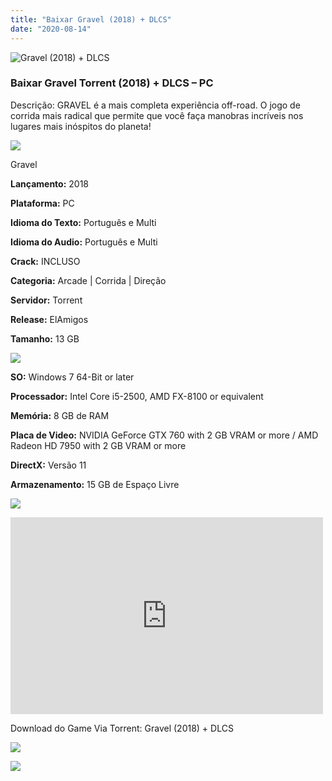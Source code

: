 ```yaml
---
title: "Baixar Gravel (2018) + DLCS"
date: "2020-08-14"
---
```


![Gravel (2018) + DLCS](https://1.bp.blogspot.com/-rL1yN8x-OqM/XwNO5Qb_eYI/AAAAAAAAAzo/rrMt4l2hW84SbZd8B4SeuDpTfnOj_-goQCNcBGAsYHQ/s320/poster.jpg "Gravel (2018) + DLCS")

### Baixar Gravel Torrent (2018) + DLCS – PC

Descrição: GRAVEL é a mais completa experiência off-road. O jogo de corrida mais radical que permite que você faça manobras incríveis nos lugares mais inóspitos do planeta!

![](https://1.bp.blogspot.com/-XIAoZor_ewQ/Xt6k8H1cWZI/AAAAAAAAAi0/oGRR_ah4Rf449lfQQZDiX_22jAu7LLnJACPcBGAYYCw/s400/Bot{3b6f25e701f2c276e12462000761d99d36f4f564f6a12c5b7723aa1262fefb9b}25C3{3b6f25e701f2c276e12462000761d99d36f4f564f6a12c5b7723aa1262fefb9b}25A3o{3b6f25e701f2c276e12462000761d99d36f4f564f6a12c5b7723aa1262fefb9b}2Bde{3b6f25e701f2c276e12462000761d99d36f4f564f6a12c5b7723aa1262fefb9b}2BInforma{3b6f25e701f2c276e12462000761d99d36f4f564f6a12c5b7723aa1262fefb9b}25C3{3b6f25e701f2c276e12462000761d99d36f4f564f6a12c5b7723aa1262fefb9b}25A7{3b6f25e701f2c276e12462000761d99d36f4f564f6a12c5b7723aa1262fefb9b}25C3{3b6f25e701f2c276e12462000761d99d36f4f564f6a12c5b7723aa1262fefb9b}25B5es.jpg)

Gravel

**Lançamento:** 2018

**Plataforma:** PC

**Idioma do Texto:** Português e Multi

**Idioma do Audio:** Português e Multi

**Crack:** INCLUSO

**Categoria:** Arcade | Corrida | Direção

**Servidor:** Torrent

**Release:** ElAmigos

**Tamanho:** 13 GB

![](https://1.bp.blogspot.com/-h4INo_OBwls/Xt6lEEMpxNI/AAAAAAAAAi4/JjyyoRDYOagV83dzmOlHFitCwsklVMs6ACPcBGAYYCw/s400/Bot{3b6f25e701f2c276e12462000761d99d36f4f564f6a12c5b7723aa1262fefb9b}25C3{3b6f25e701f2c276e12462000761d99d36f4f564f6a12c5b7723aa1262fefb9b}25A3o{3b6f25e701f2c276e12462000761d99d36f4f564f6a12c5b7723aa1262fefb9b}2Bde{3b6f25e701f2c276e12462000761d99d36f4f564f6a12c5b7723aa1262fefb9b}2BRequisitos.jpg)

**SO:** Windows 7 64-Bit or later

**Processador:** Intel Core i5-2500, AMD FX-8100 or equivalent

**Memória:** 8 GB de RAM

**Placa de Video:** NVIDIA GeForce GTX 760 with 2 GB VRAM or more / AMD Radeon HD 7950 with 2 GB VRAM or more

**DirectX:** Versão 11

**Armazenamento:** 15 GB de Espaço Livre

![](https://1.bp.blogspot.com/-rcYyVsnA81c/Xt6lZMZ2XiI/AAAAAAAAAjA/1MF2KKFyKSoUtwrodSDJRdpQoMNmnHOhwCPcBGAYYCw/s400/Bot{3b6f25e701f2c276e12462000761d99d36f4f564f6a12c5b7723aa1262fefb9b}25C3{3b6f25e701f2c276e12462000761d99d36f4f564f6a12c5b7723aa1262fefb9b}25A3o{3b6f25e701f2c276e12462000761d99d36f4f564f6a12c5b7723aa1262fefb9b}2Bde{3b6f25e701f2c276e12462000761d99d36f4f564f6a12c5b7723aa1262fefb9b}2BTrailer.jpg)

<iframe allow="accelerometer; autoplay; encrypted-media; gyroscope; picture-in-picture" allowfullscreen frameborder="0" height="315" src="https://www.youtube.com/embed/2oqE0HQrDwk" width="500"></iframe>

Download do Game Via Torrent: Gravel (2018) + DLCS

[![](https://1.bp.blogspot.com/-KEcbu5lXdM0/Xu5yX-HgHDI/AAAAAAAAAsY/bBJ6W14NqC4-Ny_0LiwqQPIkTbYzyURcACPcBGAYYCw/s200/CAPA3.jpg)](https://utorrentmegagames.blogspot.com/p/recomendado.html)

[![](https://1.bp.blogspot.com/-Rkir3Cy7E90/XthUbQKV_OI/AAAAAAAAAgU/q6xV1k8mreQnsOAbeImqH6Qi8ahsN2LpACPcBGAYYCw/s1600/Bot{3b6f25e701f2c276e12462000761d99d36f4f564f6a12c5b7723aa1262fefb9b}25C3{3b6f25e701f2c276e12462000761d99d36f4f564f6a12c5b7723aa1262fefb9b}25A3o{3b6f25e701f2c276e12462000761d99d36f4f564f6a12c5b7723aa1262fefb9b}2Bde{3b6f25e701f2c276e12462000761d99d36f4f564f6a12c5b7723aa1262fefb9b}2BDownload.jpg)](BD5E2720A0D8CA014A921BABCAA6BA63586AAE73&dn=Gravel{3b6f25e701f2c276e12462000761d99d36f4f564f6a12c5b7723aa1262fefb9b}20{3b6f25e701f2c276e12462000761d99d36f4f564f6a12c5b7723aa1262fefb9b}28incl.{3b6f25e701f2c276e12462000761d99d36f4f564f6a12c5b7723aa1262fefb9b}20Update{3b6f25e701f2c276e12462000761d99d36f4f564f6a12c5b7723aa1262fefb9b}204{3b6f25e701f2c276e12462000761d99d36f4f564f6a12c5b7723aa1262fefb9b}29{3b6f25e701f2c276e12462000761d99d36f4f564f6a12c5b7723aa1262fefb9b}20ElAmigos&tr=udp{3b6f25e701f2c276e12462000761d99d36f4f564f6a12c5b7723aa1262fefb9b}3a{3b6f25e701f2c276e12462000761d99d36f4f564f6a12c5b7723aa1262fefb9b}2f{3b6f25e701f2c276e12462000761d99d36f4f564f6a12c5b7723aa1262fefb9b}2fshubt.net{3b6f25e701f2c276e12462000761d99d36f4f564f6a12c5b7723aa1262fefb9b}3a2710&tr=http{3b6f25e701f2c276e12462000761d99d36f4f564f6a12c5b7723aa1262fefb9b}3a{3b6f25e701f2c276e12462000761d99d36f4f564f6a12c5b7723aa1262fefb9b}2f{3b6f25e701f2c276e12462000761d99d36f4f564f6a12c5b7723aa1262fefb9b}2fretracker.local{3b6f25e701f2c276e12462000761d99d36f4f564f6a12c5b7723aa1262fefb9b}2fannounce&tr=http{3b6f25e701f2c276e12462000761d99d36f4f564f6a12c5b7723aa1262fefb9b}3a{3b6f25e701f2c276e12462000761d99d36f4f564f6a12c5b7723aa1262fefb9b}2f{3b6f25e701f2c276e12462000761d99d36f4f564f6a12c5b7723aa1262fefb9b}2ftracker.filetracker.pl{3b6f25e701f2c276e12462000761d99d36f4f564f6a12c5b7723aa1262fefb9b}3a8089{3b6f25e701f2c276e12462000761d99d36f4f564f6a12c5b7723aa1262fefb9b}2fannounce&tr=http{3b6f25e701f2c276e12462000761d99d36f4f564f6a12c5b7723aa1262fefb9b}3a{3b6f25e701f2c276e12462000761d99d36f4f564f6a12c5b7723aa1262fefb9b}2f{3b6f25e701f2c276e12462000761d99d36f4f564f6a12c5b7723aa1262fefb9b}2ftracker2.wasabii.com.tw{3b6f25e701f2c276e12462000761d99d36f4f564f6a12c5b7723aa1262fefb9b}3a6969{3b6f25e701f2c276e12462000761d99d36f4f564f6a12c5b7723aa1262fefb9b}2fannounce&tr=http{3b6f25e701f2c276e12462000761d99d36f4f564f6a12c5b7723aa1262fefb9b}3a{3b6f25e701f2c276e12462000761d99d36f4f564f6a12c5b7723aa1262fefb9b}2f{3b6f25e701f2c276e12462000761d99d36f4f564f6a12c5b7723aa1262fefb9b}2ftracker.grepler.com{3b6f25e701f2c276e12462000761d99d36f4f564f6a12c5b7723aa1262fefb9b}3a6969{3b6f25e701f2c276e12462000761d99d36f4f564f6a12c5b7723aa1262fefb9b}2fannounce&tr=http{3b6f25e701f2c276e12462000761d99d36f4f564f6a12c5b7723aa1262fefb9b}3a{3b6f25e701f2c276e12462000761d99d36f4f564f6a12c5b7723aa1262fefb9b}2f{3b6f25e701f2c276e12462000761d99d36f4f564f6a12c5b7723aa1262fefb9b}2f125.227.35.196{3b6f25e701f2c276e12462000761d99d36f4f564f6a12c5b7723aa1262fefb9b}3a6969{3b6f25e701f2c276e12462000761d99d36f4f564f6a12c5b7723aa1262fefb9b}2fannounce&tr=http{3b6f25e701f2c276e12462000761d99d36f4f564f6a12c5b7723aa1262fefb9b}3a{3b6f25e701f2c276e12462000761d99d36f4f564f6a12c5b7723aa1262fefb9b}2f{3b6f25e701f2c276e12462000761d99d36f4f564f6a12c5b7723aa1262fefb9b}2ftracker.tiny-vps.com{3b6f25e701f2c276e12462000761d99d36f4f564f6a12c5b7723aa1262fefb9b}3a6969{3b6f25e701f2c276e12462000761d99d36f4f564f6a12c5b7723aa1262fefb9b}2fannounce&tr=http{3b6f25e701f2c276e12462000761d99d36f4f564f6a12c5b7723aa1262fefb9b}3a{3b6f25e701f2c276e12462000761d99d36f4f564f6a12c5b7723aa1262fefb9b}2f{3b6f25e701f2c276e12462000761d99d36f4f564f6a12c5b7723aa1262fefb9b}2f87.248.186.252{3b6f25e701f2c276e12462000761d99d36f4f564f6a12c5b7723aa1262fefb9b}3a8080{3b6f25e701f2c276e12462000761d99d36f4f564f6a12c5b7723aa1262fefb9b}2fannounce&tr=http{3b6f25e701f2c276e12462000761d99d36f4f564f6a12c5b7723aa1262fefb9b}3a{3b6f25e701f2c276e12462000761d99d36f4f564f6a12c5b7723aa1262fefb9b}2f{3b6f25e701f2c276e12462000761d99d36f4f564f6a12c5b7723aa1262fefb9b}2f210.244.71.25{3b6f25e701f2c276e12462000761d99d36f4f564f6a12c5b7723aa1262fefb9b}3a6969{3b6f25e701f2c276e12462000761d99d36f4f564f6a12c5b7723aa1262fefb9b}2fannounce&tr=http{3b6f25e701f2c276e12462000761d99d36f4f564f6a12c5b7723aa1262fefb9b}3a{3b6f25e701f2c276e12462000761d99d36f4f564f6a12c5b7723aa1262fefb9b}2f{3b6f25e701f2c276e12462000761d99d36f4f564f6a12c5b7723aa1262fefb9b}2f46.4.109.148{3b6f25e701f2c276e12462000761d99d36f4f564f6a12c5b7723aa1262fefb9b}3a6969{3b6f25e701f2c276e12462000761d99d36f4f564f6a12c5b7723aa1262fefb9b}2fannounce&tr=udp{3b6f25e701f2c276e12462000761d99d36f4f564f6a12c5b7723aa1262fefb9b}3a{3b6f25e701f2c276e12462000761d99d36f4f564f6a12c5b7723aa1262fefb9b}2f{3b6f25e701f2c276e12462000761d99d36f4f564f6a12c5b7723aa1262fefb9b}2f46.148.18.250{3b6f25e701f2c276e12462000761d99d36f4f564f6a12c5b7723aa1262fefb9b}3a2710&tr=http{3b6f25e701f2c276e12462000761d99d36f4f564f6a12c5b7723aa1262fefb9b}3a{3b6f25e701f2c276e12462000761d99d36f4f564f6a12c5b7723aa1262fefb9b}2f{3b6f25e701f2c276e12462000761d99d36f4f564f6a12c5b7723aa1262fefb9b}2ftracker.dler.org{3b6f25e701f2c276e12462000761d99d36f4f564f6a12c5b7723aa1262fefb9b}3a6969{3b6f25e701f2c276e12462000761d99d36f4f564f6a12c5b7723aa1262fefb9b}2fannounce&tr=udp{3b6f25e701f2c276e12462000761d99d36f4f564f6a12c5b7723aa1262fefb9b}3a{3b6f25e701f2c276e12462000761d99d36f4f564f6a12c5b7723aa1262fefb9b}2f{3b6f25e701f2c276e12462000761d99d36f4f564f6a12c5b7723aa1262fefb9b}2f{3b6f25e701f2c276e12462000761d99d36f4f564f6a12c5b7723aa1262fefb9b}5b2001{3b6f25e701f2c276e12462000761d99d36f4f564f6a12c5b7723aa1262fefb9b}3a67c{3b6f25e701f2c276e12462000761d99d36f4f564f6a12c5b7723aa1262fefb9b}3a28f8{3b6f25e701f2c276e12462000761d99d36f4f564f6a12c5b7723aa1262fefb9b}3a92{3b6f25e701f2c276e12462000761d99d36f4f564f6a12c5b7723aa1262fefb9b}3a{3b6f25e701f2c276e12462000761d99d36f4f564f6a12c5b7723aa1262fefb9b}3a1111{3b6f25e701f2c276e12462000761d99d36f4f564f6a12c5b7723aa1262fefb9b}3a1{3b6f25e701f2c276e12462000761d99d36f4f564f6a12c5b7723aa1262fefb9b}5d{3b6f25e701f2c276e12462000761d99d36f4f564f6a12c5b7723aa1262fefb9b}3a2710&tr=udp{3b6f25e701f2c276e12462000761d99d36f4f564f6a12c5b7723aa1262fefb9b}3a{3b6f25e701f2c276e12462000761d99d36f4f564f6a12c5b7723aa1262fefb9b}2f{3b6f25e701f2c276e12462000761d99d36f4f564f6a12c5b7723aa1262fefb9b}2fipv6.leechers-paradise.org{3b6f25e701f2c276e12462000761d99d36f4f564f6a12c5b7723aa1262fefb9b}3a6969&tr=udp{3b6f25e701f2c276e12462000761d99d36f4f564f6a12c5b7723aa1262fefb9b}3a{3b6f25e701f2c276e12462000761d99d36f4f564f6a12c5b7723aa1262fefb9b}2f{3b6f25e701f2c276e12462000761d99d36f4f564f6a12c5b7723aa1262fefb9b}2f9.rarbg.com{3b6f25e701f2c276e12462000761d99d36f4f564f6a12c5b7723aa1262fefb9b}3a2710{3b6f25e701f2c276e12462000761d99d36f4f564f6a12c5b7723aa1262fefb9b}2fannounce&tr=http{3b6f25e701f2c276e12462000761d99d36f4f564f6a12c5b7723aa1262fefb9b}3a{3b6f25e701f2c276e12462000761d99d36f4f564f6a12c5b7723aa1262fefb9b}2f{3b6f25e701f2c276e12462000761d99d36f4f564f6a12c5b7723aa1262fefb9b}2fannounce.torrentsmd.com{3b6f25e701f2c276e12462000761d99d36f4f564f6a12c5b7723aa1262fefb9b}3a6969{3b6f25e701f2c276e12462000761d99d36f4f564f6a12c5b7723aa1262fefb9b}2fannounce&tr=http{3b6f25e701f2c276e12462000761d99d36f4f564f6a12c5b7723aa1262fefb9b}3a{3b6f25e701f2c276e12462000761d99d36f4f564f6a12c5b7723aa1262fefb9b}2f{3b6f25e701f2c276e12462000761d99d36f4f564f6a12c5b7723aa1262fefb9b}2fbt.careland.com.cn{3b6f25e701f2c276e12462000761d99d36f4f564f6a12c5b7723aa1262fefb9b}3a6969{3b6f25e701f2c276e12462000761d99d36f4f564f6a12c5b7723aa1262fefb9b}2fannounce&tr=udp{3b6f25e701f2c276e12462000761d99d36f4f564f6a12c5b7723aa1262fefb9b}3a{3b6f25e701f2c276e12462000761d99d36f4f564f6a12c5b7723aa1262fefb9b}2f{3b6f25e701f2c276e12462000761d99d36f4f564f6a12c5b7723aa1262fefb9b}2fexplodie.org{3b6f25e701f2c276e12462000761d99d36f4f564f6a12c5b7723aa1262fefb9b}3a6969{3b6f25e701f2c276e12462000761d99d36f4f564f6a12c5b7723aa1262fefb9b}2fannounce&tr=http{3b6f25e701f2c276e12462000761d99d36f4f564f6a12c5b7723aa1262fefb9b}3a{3b6f25e701f2c276e12462000761d99d36f4f564f6a12c5b7723aa1262fefb9b}2f{3b6f25e701f2c276e12462000761d99d36f4f564f6a12c5b7723aa1262fefb9b}2fmgtracker.org{3b6f25e701f2c276e12462000761d99d36f4f564f6a12c5b7723aa1262fefb9b}3a2710{3b6f25e701f2c276e12462000761d99d36f4f564f6a12c5b7723aa1262fefb9b}2fannounce&tr=http{3b6f25e701f2c276e12462000761d99d36f4f564f6a12c5b7723aa1262fefb9b}3a{3b6f25e701f2c276e12462000761d99d36f4f564f6a12c5b7723aa1262fefb9b}2f{3b6f25e701f2c276e12462000761d99d36f4f564f6a12c5b7723aa1262fefb9b}2ftracker.tfile.me{3b6f25e701f2c276e12462000761d99d36f4f564f6a12c5b7723aa1262fefb9b}2fannounce&tr=http{3b6f25e701f2c276e12462000761d99d36f4f564f6a12c5b7723aa1262fefb9b}3a{3b6f25e701f2c276e12462000761d99d36f4f564f6a12c5b7723aa1262fefb9b}2f{3b6f25e701f2c276e12462000761d99d36f4f564f6a12c5b7723aa1262fefb9b}2ftracker.torrenty.org{3b6f25e701f2c276e12462000761d99d36f4f564f6a12c5b7723aa1262fefb9b}3a6969{3b6f25e701f2c276e12462000761d99d36f4f564f6a12c5b7723aa1262fefb9b}2fannounce&tr=udp{3b6f25e701f2c276e12462000761d99d36f4f564f6a12c5b7723aa1262fefb9b}3a{3b6f25e701f2c276e12462000761d99d36f4f564f6a12c5b7723aa1262fefb9b}2f{3b6f25e701f2c276e12462000761d99d36f4f564f6a12c5b7723aa1262fefb9b}2ftracker.trackerfix.com{3b6f25e701f2c276e12462000761d99d36f4f564f6a12c5b7723aa1262fefb9b}3a80{3b6f25e701f2c276e12462000761d99d36f4f564f6a12c5b7723aa1262fefb9b}2fannounce&tr=http{3b6f25e701f2c276e12462000761d99d36f4f564f6a12c5b7723aa1262fefb9b}3a{3b6f25e701f2c276e12462000761d99d36f4f564f6a12c5b7723aa1262fefb9b}2f{3b6f25e701f2c276e12462000761d99d36f4f564f6a12c5b7723aa1262fefb9b}2fwww.mvgroup.org{3b6f25e701f2c276e12462000761d99d36f4f564f6a12c5b7723aa1262fefb9b}3a2710{3b6f25e701f2c276e12462000761d99d36f4f564f6a12c5b7723aa1262fefb9b}2fannounce&tr=udp{3b6f25e701f2c276e12462000761d99d36f4f564f6a12c5b7723aa1262fefb9b}3a{3b6f25e701f2c276e12462000761d99d36f4f564f6a12c5b7723aa1262fefb9b}2f{3b6f25e701f2c276e12462000761d99d36f4f564f6a12c5b7723aa1262fefb9b}2f9.rarbg.com{3b6f25e701f2c276e12462000761d99d36f4f564f6a12c5b7723aa1262fefb9b}3a2710{3b6f25e701f2c276e12462000761d99d36f4f564f6a12c5b7723aa1262fefb9b}2fannounce&tr=udp{3b6f25e701f2c276e12462000761d99d36f4f564f6a12c5b7723aa1262fefb9b}3a{3b6f25e701f2c276e12462000761d99d36f4f564f6a12c5b7723aa1262fefb9b}2f{3b6f25e701f2c276e12462000761d99d36f4f564f6a12c5b7723aa1262fefb9b}2f9.rarbg.me{3b6f25e701f2c276e12462000761d99d36f4f564f6a12c5b7723aa1262fefb9b}3a2720{3b6f25e701f2c276e12462000761d99d36f4f564f6a12c5b7723aa1262fefb9b}2fannounce&tr=udp{3b6f25e701f2c276e12462000761d99d36f4f564f6a12c5b7723aa1262fefb9b}3a{3b6f25e701f2c276e12462000761d99d36f4f564f6a12c5b7723aa1262fefb9b}2f{3b6f25e701f2c276e12462000761d99d36f4f564f6a12c5b7723aa1262fefb9b}2f9.rarbg.to{3b6f25e701f2c276e12462000761d99d36f4f564f6a12c5b7723aa1262fefb9b}3a2710{3b6f25e701f2c276e12462000761d99d36f4f564f6a12c5b7723aa1262fefb9b}2fannounce&tr=udp{3b6f25e701f2c276e12462000761d99d36f4f564f6a12c5b7723aa1262fefb9b}3a{3b6f25e701f2c276e12462000761d99d36f4f564f6a12c5b7723aa1262fefb9b}2f{3b6f25e701f2c276e12462000761d99d36f4f564f6a12c5b7723aa1262fefb9b}2fcoppersurfer.tk{3b6f25e701f2c276e12462000761d99d36f4f564f6a12c5b7723aa1262fefb9b}3a6969{3b6f25e701f2c276e12462000761d99d36f4f564f6a12c5b7723aa1262fefb9b}2fannounce&tr=udp{3b6f25e701f2c276e12462000761d99d36f4f564f6a12c5b7723aa1262fefb9b}3a{3b6f25e701f2c276e12462000761d99d36f4f564f6a12c5b7723aa1262fefb9b}2f{3b6f25e701f2c276e12462000761d99d36f4f564f6a12c5b7723aa1262fefb9b}2fexodus.desync.com{3b6f25e701f2c276e12462000761d99d36f4f564f6a12c5b7723aa1262fefb9b}3a6969{3b6f25e701f2c276e12462000761d99d36f4f564f6a12c5b7723aa1262fefb9b}2fannounce&tr=http{3b6f25e701f2c276e12462000761d99d36f4f564f6a12c5b7723aa1262fefb9b}3a{3b6f25e701f2c276e12462000761d99d36f4f564f6a12c5b7723aa1262fefb9b}2f{3b6f25e701f2c276e12462000761d99d36f4f564f6a12c5b7723aa1262fefb9b}2fglotorrents.pw{3b6f25e701f2c276e12462000761d99d36f4f564f6a12c5b7723aa1262fefb9b}3a80{3b6f25e701f2c276e12462000761d99d36f4f564f6a12c5b7723aa1262fefb9b}2fannounce&tr=udp{3b6f25e701f2c276e12462000761d99d36f4f564f6a12c5b7723aa1262fefb9b}3a{3b6f25e701f2c276e12462000761d99d36f4f564f6a12c5b7723aa1262fefb9b}2f{3b6f25e701f2c276e12462000761d99d36f4f564f6a12c5b7723aa1262fefb9b}2fopen.demonii.com{3b6f25e701f2c276e12462000761d99d36f4f564f6a12c5b7723aa1262fefb9b}3a1337{3b6f25e701f2c276e12462000761d99d36f4f564f6a12c5b7723aa1262fefb9b}2fannounce&tr=udp{3b6f25e701f2c276e12462000761d99d36f4f564f6a12c5b7723aa1262fefb9b}3a{3b6f25e701f2c276e12462000761d99d36f4f564f6a12c5b7723aa1262fefb9b}2f{3b6f25e701f2c276e12462000761d99d36f4f564f6a12c5b7723aa1262fefb9b}2ftracker.coppersurfer.tk{3b6f25e701f2c276e12462000761d99d36f4f564f6a12c5b7723aa1262fefb9b}3a6969{3b6f25e701f2c276e12462000761d99d36f4f564f6a12c5b7723aa1262fefb9b}2fannounce&tr=udp{3b6f25e701f2c276e12462000761d99d36f4f564f6a12c5b7723aa1262fefb9b}3a{3b6f25e701f2c276e12462000761d99d36f4f564f6a12c5b7723aa1262fefb9b}2f{3b6f25e701f2c276e12462000761d99d36f4f564f6a12c5b7723aa1262fefb9b}2ftracker.glotorrents.com{3b6f25e701f2c276e12462000761d99d36f4f564f6a12c5b7723aa1262fefb9b}3a6969{3b6f25e701f2c276e12462000761d99d36f4f564f6a12c5b7723aa1262fefb9b}2fannounce&tr=udp{3b6f25e701f2c276e12462000761d99d36f4f564f6a12c5b7723aa1262fefb9b}3a{3b6f25e701f2c276e12462000761d99d36f4f564f6a12c5b7723aa1262fefb9b}2f{3b6f25e701f2c276e12462000761d99d36f4f564f6a12c5b7723aa1262fefb9b}2ftracker.leechers-paradise.org{3b6f25e701f2c276e12462000761d99d36f4f564f6a12c5b7723aa1262fefb9b}3a6969{3b6f25e701f2c276e12462000761d99d36f4f564f6a12c5b7723aa1262fefb9b}2fannounce&tr=udp{3b6f25e701f2c276e12462000761d99d36f4f564f6a12c5b7723aa1262fefb9b}3a{3b6f25e701f2c276e12462000761d99d36f4f564f6a12c5b7723aa1262fefb9b}2f{3b6f25e701f2c276e12462000761d99d36f4f564f6a12c5b7723aa1262fefb9b}2ftracker.openbittorrent.com{3b6f25e701f2c276e12462000761d99d36f4f564f6a12c5b7723aa1262fefb9b}3a80{3b6f25e701f2c276e12462000761d99d36f4f564f6a12c5b7723aa1262fefb9b}2fannounce&tr=udp{3b6f25e701f2c276e12462000761d99d36f4f564f6a12c5b7723aa1262fefb9b}3a{3b6f25e701f2c276e12462000761d99d36f4f564f6a12c5b7723aa1262fefb9b}2f{3b6f25e701f2c276e12462000761d99d36f4f564f6a12c5b7723aa1262fefb9b}2ftracker.opentrackr.org{3b6f25e701f2c276e12462000761d99d36f4f564f6a12c5b7723aa1262fefb9b}3a1337{3b6f25e701f2c276e12462000761d99d36f4f564f6a12c5b7723aa1262fefb9b}2fannounce&tr=udp{3b6f25e701f2c276e12462000761d99d36f4f564f6a12c5b7723aa1262fefb9b}3a{3b6f25e701f2c276e12462000761d99d36f4f564f6a12c5b7723aa1262fefb9b}2f{3b6f25e701f2c276e12462000761d99d36f4f564f6a12c5b7723aa1262fefb9b}2ftracker.publicbt.com{3b6f25e701f2c276e12462000761d99d36f4f564f6a12c5b7723aa1262fefb9b}3a80{3b6f25e701f2c276e12462000761d99d36f4f564f6a12c5b7723aa1262fefb9b}2fannounce&tr=udp{3b6f25e701f2c276e12462000761d99d36f4f564f6a12c5b7723aa1262fefb9b}3a{3b6f25e701f2c276e12462000761d99d36f4f564f6a12c5b7723aa1262fefb9b}2f{3b6f25e701f2c276e12462000761d99d36f4f564f6a12c5b7723aa1262fefb9b}2ftracker4.piratux.com{3b6f25e701f2c276e12462000761d99d36f4f564f6a12c5b7723aa1262fefb9b}3a6969{3b6f25e701f2c276e12462000761d99d36f4f564f6a12c5b7723aa1262fefb9b}2fannounce&tr=udp{3b6f25e701f2c276e12462000761d99d36f4f564f6a12c5b7723aa1262fefb9b}3a{3b6f25e701f2c276e12462000761d99d36f4f564f6a12c5b7723aa1262fefb9b}2f{3b6f25e701f2c276e12462000761d99d36f4f564f6a12c5b7723aa1262fefb9b}2fpublic.popcorn-tracker.org{3b6f25e701f2c276e12462000761d99d36f4f564f6a12c5b7723aa1262fefb9b}3a6969{3b6f25e701f2c276e12462000761d99d36f4f564f6a12c5b7723aa1262fefb9b}2fannounce)
